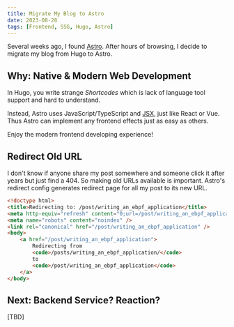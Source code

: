 ```yaml
---
title: Migrate My Blog to Astro
date: 2023-08-28
tags: [Frontend, SSG, Hugo, Astro]
---
```


Several weeks ago, I found [Astro](https://astro.build). After hours of browsing, I decide to migrate my blog from Hugo to Astro.

## Why: Native & Modern Web Development

In Hugo, you write strange _Shortcodes_ which is lack of language tool support and hard to understand.

Instead, Astro uses JavaScript/TypeScript and [JSX](https://react.dev/learn/writing-markup-with-jsx), just like React or Vue. Thus Astro can implement any frontend effects just as easy as others.

Enjoy the modern frontend developing experience!

## Redirect Old URL

I don't know if anyone share my post somewhere and someone click it after years but just find a 404. So making old URLs available is important. Astro's redirect config generates redirect page for all my post to its new URL.

```html
<!doctype html>
<title>Redirecting to: /post/writing_an_ebpf_application</title>
<meta http-equiv="refresh" content="0;url=/post/writing_an_ebpf_application" />
<meta name="robots" content="noindex" />
<link rel="canonical" href="/post/writing_an_ebpf_application" />
<body>
	<a href="/post/writing_an_ebpf_application">
		Redirecting from
		<code>/posts/writing_an_ebpf_application/</code>
		to
		<code>/post/writing_an_ebpf_application</code>
	</a>
</body>
```

## Next: Backend Service? Reaction?

[TBD]
